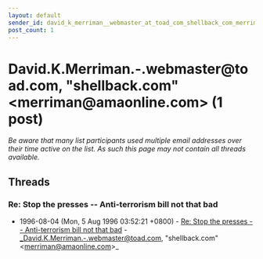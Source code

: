 ```yaml
---
layout: default
sender_id: david_k_merriman__webmaster_at_toad_com_shellback_com_merriman_at_amaonline_com_
post_count: 1
---
```


# David.K.Merriman.-.webmaster<span>@</span>toad.com,       "shellback.com" <merriman<span>@</span>amaonline.com> (1 post)

_Be aware that many list participants used multiple email addresses over their time active on the list. As such this page may not contain all threads available._

## Threads

### Re: Stop the presses -- Anti-terrorism bill not that bad
+ 1996-08-04 (Mon, 5 Aug 1996 03:52:21 +0800) - [Re: Stop the presses -- Anti-terrorism bill not that bad](/archive/1996/08/2d8fa893bfb21e13d601a4f6e225582f444863f7bd5155c93b772de918eccd74) - _David.K.Merriman.-.webmaster@toad.com,       "shellback.com" \<merriman@amaonline.com\>_

